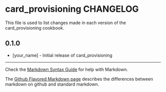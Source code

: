 card_provisioning CHANGELOG
===========================

This file is used to list changes made in each version of the card_provisioning cookbook.

0.1.0
-----
- [your_name] - Initial release of card_provisioning

- - -
Check the [Markdown Syntax Guide](http://daringfireball.net/projects/markdown/syntax) for help with Markdown.

The [Github Flavored Markdown page](http://github.github.com/github-flavored-markdown/) describes the differences between markdown on github and standard markdown.
